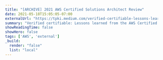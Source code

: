 ```yaml
---
title: "[ARCHIVE] 2021 AWS Certified Solutions Architect Review"
date: 2021-05-18T15:05:05-07:00
externalUrl: "https://tpki.medium.com/verified-certifiable-lessons-learned-from-the-aws-certified-solutions-architect-professional-exam-966076e05ca7"
summary: "Verified certifiable: Lessons learned from the AWS Certified Solutions Architect Professional exam"
showReadingTime: false
showHero: false
tags: ['AWS', 'external']
_build:
  render: "false"
  list: "local"
---
```

